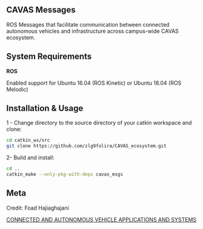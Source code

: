 ## CAVAS Messages

ROS Messages that facilitate communication between connected autonomous vehicles and infrastructure across campus-wide CAVAS ecosystem.
 

## System Requirements

**ROS**

Enabled support for Ubuntu 16.04 (ROS Kinetic) or Ubuntu 18.04 (ROS Melodic) 

## Installation & Usage 

1 - Change directory to the source directory of your catkin workspace and clone:
```sh
cd catkin_ws/src
git clone https://github.com/zlg9folira/CAVAS_ecosystem.git
```

2- Build and install: 
```sh
cd ..
catkin_make --only-pkg-with-deps cavas_msgs
```

## Meta

Credit: Foad Hajiaghajani

[CONNECTED AND AUTONOMOUS VEHICLE APPLICATIONS AND SYSTEMS](https://ubwp.buffalo.edu/cavas)


